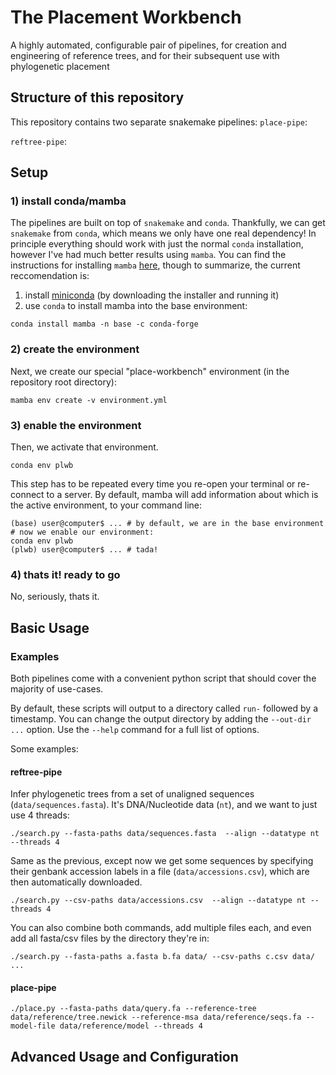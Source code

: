 # The Placement Workbench
A highly automated, configurable pair of pipelines, for creation and engineering of reference trees, and for their subsequent use with phylogenetic placement

## Structure of this repository
This repository contains two separate snakemake pipelines:
`place-pipe`:

`reftree-pipe`:

## Setup
### 1) install conda/mamba
The pipelines are built on top of `snakemake` and `conda`. Thankfully, we can get `snakemake` from `conda`, which means we only have one real dependency! In principle everything should work with just the normal `conda` installation, however I've had much better results using `mamba`.
You can find the instructions for installing `mamba` [here](https://github.com/mamba-org/mamba), though to summarize, the current reccomendation is:
1) install [miniconda](https://docs.conda.io/en/latest/miniconda.html) (by downloading the installer and running it)
2) use `conda` to install mamba into the base environment:
```
conda install mamba -n base -c conda-forge
```

### 2) create the environment
Next, we create our special "place-workbench" environment (in the  repository root directory):
```
mamba env create -v environment.yml
```
### 3) enable the environment
Then, we activate that environment.
```
conda env plwb
```

This step has to be repeated every time you re-open your terminal or re-connect to a server. By default, mamba will add information about which is the active environment, to your command line:
```
(base) user@computer$ ... # by default, we are in the base environment
# now we enable our environment:
conda env plwb
(plwb) user@computer$ ... # tada!
```

### 4) thats it! ready to go
No, seriously, thats it.

## Basic Usage

### Examples
Both pipelines come with a convenient python script that should cover the majority of use-cases. 

By default, these scripts will output to a directory called `run-` followed by a timestamp. You can change the output directory by adding the `--out-dir ...` option. Use the `--help` command for a full list of options.

Some examples:
#### reftree-pipe
Infer phylogenetic trees from a set of unaligned sequences (`data/sequences.fasta`). It's DNA/Nucleotide data (`nt`), and we want to just use 4 threads:
```
./search.py --fasta-paths data/sequences.fasta  --align --datatype nt --threads 4
```

Same as the previous, except now we get some sequences by specifying their genbank accession labels in a file (`data/accessions.csv`), which are then automatically downloaded.
```
./search.py --csv-paths data/accessions.csv  --align --datatype nt --threads 4
```

You can also combine both commands, add multiple files each, and even add all fasta/csv files by the directory they're in:
```
./search.py --fasta-paths a.fasta b.fa data/ --csv-paths c.csv data/ ...
```

#### place-pipe
```
./place.py --fasta-paths data/query.fa --reference-tree data/reference/tree.newick --reference-msa data/reference/seqs.fa --model-file data/reference/model --threads 4
```

## Advanced Usage and Configuration

